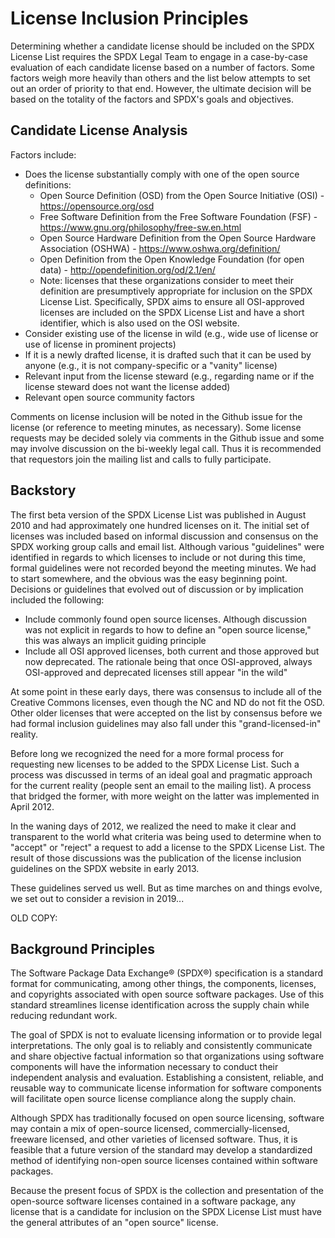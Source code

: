 # License Inclusion Principles
Determining whether a candidate license should be included on the SPDX License List requires the SPDX Legal Team to engage in a case-by-case evaluation of each candidate license based on a number of factors. Some factors weigh more heavily than others and the list below attempts to set out an order of priority to that end. However, the ultimate decision will be based on the totality of the factors and SPDX's goals and objectives. 

## Candidate License Analysis



Factors include:

* Does the license substantially comply with one of the open source definitions:
  * Open Source Definition (OSD) from the Open Source Initiative (OSI) - https://opensource.org/osd
  * Free Software Definition from the Free Software Foundation (FSF) - https://www.gnu.org/philosophy/free-sw.en.html
  * Open Source Hardware Definition from the Open Source Hardware Association (OSHWA) - https://www.oshwa.org/definition/
  * Open Definition from the Open Knowledge Foundation (for open data) - http://opendefinition.org/od/2.1/en/
  * Note: licenses that these organizations consider to meet their definition are presumptively appropriate for inclusion on the SPDX License List. Specifically, SPDX aims to ensure all OSI-approved licenses are included on the SPDX License List and have a short identifier, which is also used on the OSI website.
* Consider existing use of the license in wild (e.g., wide use of license or use of license in prominent projects)
* If it is a newly drafted license, it is drafted such that it can be used by anyone (e.g., it is not company-specific or a "vanity" license)
* Relevant input from the license steward (e.g., regarding name or if the license steward does not want the license added)
* Relevant open source community factors

Comments on license inclusion will be noted in the Github issue for the license (or reference to meeting minutes, as necessary). Some license requests may be decided solely via comments in the Github issue and some may involve discussion on the bi-weekly legal call. Thus it is recommended that requestors join the mailing list and calls to fully participate.


## Backstory
The first beta version of the SPDX License List was published in August 2010 and had approximately one hundred licenses on it. The initial set of licenses was included based on informal discussion and consensus on the SPDX working group calls and email list. Although various "guidelines" were identified in regards to which licenses to include or not during this time, formal guidelines were not recorded beyond the meeting minutes. We had to start somewhere, and the obvious was the easy beginning point. Decisions or guidelines that evolved out of discussion or by implication included the following:
* Include commonly found open source licenses. Although discussion was not explicit in regards to how to define an "open source license," this was always an implicit guiding principle
* Include all OSI approved licenses, both current and those approved but now deprecated. The rationale being that once OSI-approved, always OSI-approved and deprecated licenses still appear "in the wild"

At some point in these early days, there was consensus to include all of the Creative Commons licenses, even though the NC and ND do not fit the OSD. Other older licenses that were accepted on the list by consensus before we had formal inclusion guidelines may also fall under this "grand-licensed-in" reality.

Before long we recognized the need for a more formal process for requesting new licenses to be added to the SPDX License List. Such a process was discussed in terms of an ideal goal and pragmatic approach for the current reality (people sent an email to the mailing list). A process that bridged the former, with more weight on the latter was implemented in April 2012. 

In the waning days of 2012, we realized the need to make it clear and transparent to the world what criteria was being used to determine when to "accept" or "reject" a request to add a license to the SPDX License List. The result of those discussions was the publication of the license inclusion guidelines on the SPDX website in early 2013.

These guidelines served us well. But as time marches on and things evolve, we set out to consider a revision in 2019...

OLD COPY:
## Background Principles
The Software Package Data Exchange® (SPDX®) specification is a standard format for communicating, among other things, the components, licenses, and copyrights associated with open source software packages. Use of this standard streamlines license identification across the supply chain while reducing redundant work.

The goal of SPDX is not to evaluate licensing information or to provide legal interpretations. The only goal is to reliably and consistently communicate and share objective factual information so that organizations using software components will have the information necessary to conduct their independent analysis and evaluation. Establishing a consistent, reliable, and reusable way to communicate license information for software components will facilitate open source license compliance along the supply chain.

Although SPDX has traditionally focused on open source licensing, software may contain a mix of open-source licensed, commercially-licensed, freeware licensed, and other varieties of licensed software. Thus, it is feasible that a future version of the standard may develop a standardized method of identifying non-open source licenses contained within software packages.

Because the present focus of SPDX is the collection and presentation of the open-source software licenses contained in a software package, any license that is a candidate for inclusion on the SPDX License List must have the general attributes of an "open source" license.
